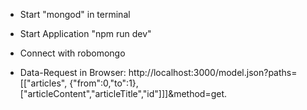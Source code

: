 - Start "mongod" in terminal

- Start Application "npm run dev"

- Connect with robomongo

- Data-Request in Browser:
    http://localhost:3000/model.json?paths=[["articles", {"from":0,"to":1}, ["articleContent","articleTitle","id"]]]&method=get.
